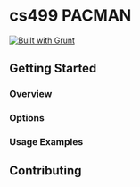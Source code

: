 # cs499 PACMAN

[![Built with Grunt](https://cdn.gruntjs.com/builtwith.png)](http://gruntjs.com/)


## Getting Started

### Overview

### Options

### Usage Examples

## Contributing
